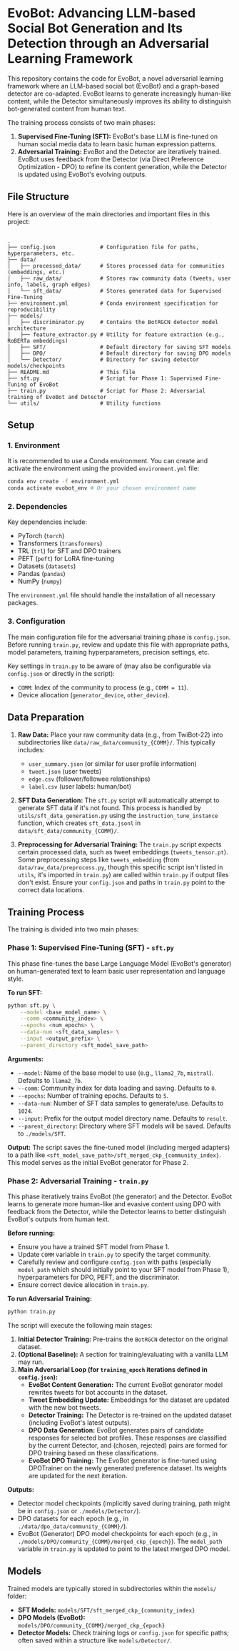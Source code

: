 
# EvoBot: Advancing LLM-based Social Bot Generation and Its Detection through an Adversarial Learning Framework

This repository contains the code for EvoBot, a novel adversarial learning framework where an LLM-based social bot (EvoBot) and a graph-based detector are co-adapted. EvoBot learns to generate increasingly human-like content, while the Detector simultaneously improves its ability to distinguish bot-generated content from human text.

The training process consists of two main phases:
1.  **Supervised Fine-Tuning (SFT):** EvoBot's base LLM is fine-tuned on human social media data to learn basic human expression patterns.
2.  **Adversarial Training:** EvoBot and the Detector are iteratively trained. EvoBot uses feedback from the Detector (via Direct Preference Optimization - DPO) to refine its content generation, while the Detector is updated using EvoBot's evolving outputs.

## File Structure

Here is an overview of the main directories and important files in this project:

```

.
├── config.json              # Configuration file for paths, hyperparameters, etc.
├── data/
│   ├── processed_data/      # Stores processed data for communities (embeddings, etc.)
│   ├── raw_data/            # Stores raw community data (tweets, user info, labels, graph edges)
│   └── sft_data/            # Stores generated data for Supervised Fine-Tuning
├── environment.yml          # Conda environment specification for reproducibility
├── models/
│   ├── discriminator.py     # Contains the BotRGCN detector model architecture
│   ├── feature_extractor.py # Utility for feature extraction (e.g., RoBERTa embeddings)
│   ├── SFT/                 # Default directory for saving SFT models
│   ├── DPO/                 # Default directory for saving DPO models
│   └── Detector/            # Directory for saving detector models/checkpoints
├── README.md                # This file
├── sft.py                   # Script for Phase 1: Supervised Fine-Tuning of EvoBot
├── train.py                 # Script for Phase 2: Adversarial training of EvoBot and Detector
└── utils/                   # Utility functions

```

## Setup

### 1. Environment
It is recommended to use a Conda environment. You can create and activate the environment using the provided `environment.yml` file:
```bash
conda env create -f environment.yml
conda activate evobot_env # Or your chosen environment name
```

### 2\. Dependencies

Key dependencies include:

  * PyTorch (`torch`)
  * Transformers (`transformers`)
  * TRL (`trl`) for SFT and DPO trainers
  * PEFT (`peft`) for LoRA fine-tuning
  * Datasets (`datasets`)
  * Pandas (`pandas`)
  * NumPy (`numpy`)

The `environment.yml` file should handle the installation of all necessary packages.

### 3\. Configuration

The main configuration file for the adversarial training phase is `config.json`. Before running `train.py`, review and update this file with appropriate paths, model parameters, training hyperparameters, precision settings, etc.

Key settings in `train.py` to be aware of (may also be configurable via `config.json` or directly in the script):

  * `COMM`: Index of the community to process (e.g., `COMM = 11`).
  * Device allocation (`generator_device`, `other_device`).

## Data Preparation

1.  **Raw Data:**
    Place your raw community data (e.g., from TwiBot-22) into subdirectories like `data/raw_data/community_{COMM}/`. This typically includes:

      * `user_summary.json` (or similar for user profile information)
      * `tweet.json` (user tweets)
      * `edge.csv` (follower/followee relationships)
      * `label.csv` (user labels: human/bot)

2.  **SFT Data Generation:**
    The `sft.py` script will automatically attempt to generate SFT data if it's not found. This process is handled by `utils/sft_data_generation.py` using the `instruction_tune_instance` function, which creates `sft_data.jsonl` in `data/sft_data/community_{COMM}/`.

3.  **Preprocessing for Adversarial Training:**
    The `train.py` script expects certain processed data, such as tweet embeddings (`tweets_tensor.pt`). Some preprocessing steps like `tweets_embedding` (from `data/raw_data/preprocess.py`, though this specific script isn't listed in `utils`, it's imported in `train.py`) are called within `train.py` if output files don't exist. Ensure your `config.json` and paths in `train.py` point to the correct data locations.

## Training Process

The training is divided into two main phases:

### Phase 1: Supervised Fine-Tuning (SFT) - `sft.py`

This phase fine-tunes the base Large Language Model (EvoBot's generator) on human-generated text to learn basic user representation and language style.

**To run SFT:**

```bash
python sft.py \
    --model <base_model_name> \
    --comm <community_index> \
    --epochs <num_epochs> \
    --data-num <sft_data_samples> \
    --input <output_prefix> \
    --parent_directory <sft_model_save_path>
```

**Arguments:**

  * `--model`: Name of the base model to use (e.g., `llama2_7b`, `mistral`). Defaults to `llama2_7b`.
  * `--comm`: Community index for data loading and saving. Defaults to `0`.
  * `--epochs`: Number of training epochs. Defaults to `5`.
  * `--data-num`: Number of SFT data samples to generate/use. Defaults to `1024`.
  * `--input`: Prefix for the output model directory name. Defaults to `result`.
  * `--parent_directory`: Directory where SFT models will be saved. Defaults to `./models/SFT`.

**Output:**
The script saves the fine-tuned model (including merged adapters) to a path like `<sft_model_save_path>/sft_merged_ckp_{community_index}`. This model serves as the initial EvoBot generator for Phase 2.

### Phase 2: Adversarial Training - `train.py`

This phase iteratively trains EvoBot (the generator) and the Detector. EvoBot learns to generate more human-like and evasive content using DPO with feedback from the Detector, while the Detector learns to better distinguish EvoBot's outputs from human text.

**Before running:**

  * Ensure you have a trained SFT model from Phase 1.
  * Update `COMM` variable in `train.py` to specify the target community.
  * Carefully review and configure `config.json` with paths (especially `model_path` which should initially point to your SFT model from Phase 1), hyperparameters for DPO, PEFT, and the discriminator.
  * Ensure correct device allocation in `train.py`.

**To run Adversarial Training:**

```bash
python train.py
```

The script will execute the following main stages:

1.  **Initial Detector Training:** Pre-trains the `BotRGCN` detector on the original dataset.
2.  **(Optional Baseline):** A section for training/evaluating with a vanilla LLM may run.
3.  **Main Adversarial Loop (for `training_epoch` iterations defined in `config.json`):**
      * **EvoBot Content Generation:** The current EvoBot generator model rewrites tweets for bot accounts in the dataset.
      * **Tweet Embedding Update:** Embeddings for the dataset are updated with the new bot tweets.
      * **Detector Training:** The Detector is re-trained on the updated dataset (including EvoBot's latest outputs).
      * **DPO Data Generation:** EvoBot generates pairs of candidate responses for selected bot profiles. These responses are classified by the current Detector, and (chosen, rejected) pairs are formed for DPO training based on these classifications.
      * **EvoBot DPO Training:** The EvoBot generator is fine-tuned using DPOTrainer on the newly generated preference dataset. Its weights are updated for the next iteration.

**Outputs:**

  * Detector model checkpoints (implicitly saved during training, path might be in `config.json` or `./models/Detector/`).
  * DPO datasets for each epoch (e.g., in `./data/dpo_data/community_{COMM}/`).
  * EvoBot (Generator) DPO model checkpoints for each epoch (e.g., in `./models/DPO/community_{COMM}/merged_ckp_{epoch}`). The `model_path` variable in `train.py` is updated to point to the latest merged DPO model.

## Models

Trained models are typically stored in subdirectories within the `models/` folder:

  * **SFT Models:** `models/SFT/sft_merged_ckp_{community_index}`
  * **DPO Models (EvoBot):** `models/DPO/community_{COMM}/merged_ckp_{epoch}`
  * **Detector Models:** Check training logs or `config.json` for specific paths; often saved within a structure like `models/Detector/`.